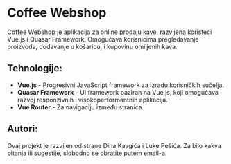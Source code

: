 # Coffee Webshop

Coffee Webshop je aplikacija za online prodaju kave, razvijena koristeći Vue.js i Quasar Framework. Omogućava korisnicima pregledavanje proizvoda, dodavanje u košaricu, i kupovinu omiljenih kava.

## Tehnologije:

- **Vue.js** - Progresivni JavaScript framework za izradu korisničkih sučelja.
- **Quasar Framework** - UI framework baziran na Vue.js, koji omogućava razvoj responzivnih i visokoperformantnih aplikacija.
- **Vue Router** - Za navigaciju između stranica.

## Autori:
Ovaj projekt je razvijen od strane Dina Kavgića i Luke Pešića.
Za bilo kakva pitanja ili sugestije, slobodno se obratite putem email-a.
